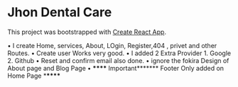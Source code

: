 # Jhon Dental Care

This project was bootstrapped with [Create React App](https://jhon-dental.web.app/).

• I create Home, services, About, LOgin, Register,404 , privet and other Routes.
• Create user Works very good.
• I added 2 Extra Provider 1. Google 2. Github
• Reset and confirm email also done.
• ignore the fokira Design of About page and Blog Page
• **\*\*\*\*** Important**\*\*\*** Footer Only added on Home Page \***\*\*\*\***
